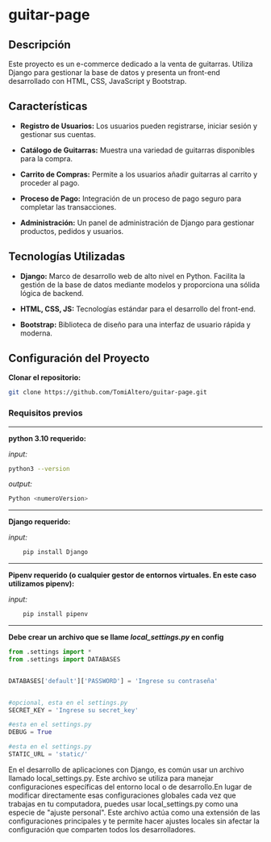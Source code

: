 # guitar-page

## Descripción

Este proyecto es un e-commerce dedicado a la venta de guitarras. Utiliza Django para gestionar la base de datos y presenta un front-end desarrollado con HTML, CSS, JavaScript y Bootstrap.

## Características

- **Registro de Usuarios:** Los usuarios pueden registrarse, iniciar sesión y gestionar sus cuentas.

- **Catálogo de Guitarras:** Muestra una variedad de guitarras disponibles para la compra.

- **Carrito de Compras:** Permite a los usuarios añadir guitarras al carrito y proceder al pago.

- **Proceso de Pago:** Integración de un proceso de pago seguro para completar las transacciones.

- **Administración:** Un panel de administración de Django para gestionar productos, pedidos y usuarios.

## Tecnologías Utilizadas

- **Django:** Marco de desarrollo web de alto nivel en Python. Facilita la gestión de la base de datos mediante modelos y proporciona una sólida lógica de backend.

- **HTML, CSS, JS:** Tecnologías estándar para el desarrollo del front-end.

- **Bootstrap:** Biblioteca de diseño para una interfaz de usuario rápida y moderna.

## Configuración del Proyecto

**Clonar el repositorio:**
  ```bash
  git clone https://github.com/TomiAltero/guitar-page.git
  ```

### Requisitos previos
<hr>

**python 3.10 requerido:**

*input:*
```bash
python3 --version 
```

*output:*
```bash
Python <numeroVersion>
```

<hr>

**Django requerido:**

*input:*
```bash
    pip install Django
```
<hr>


**Pipenv requerido (o cualquier gestor de entornos virtuales. En este caso utilizamos pipenv):**

*input:*
```bash
    pip install pipenv
```

<hr>

**Debe crear un archivo que se llame *local_settings.py* en config**
```python
from .settings import *
from .settings import DATABASES


DATABASES['default']['PASSWORD'] = 'Ingrese su contraseña'


#opcional, esta en el settings.py
SECRET_KEY = 'Ingrese su secret_key' 

#esta en el settings.py
DEBUG = True

#esta en el settings.py
STATIC_URL = 'static/'

```

En el desarrollo de aplicaciones con Django, es común usar un archivo llamado local_settings.py. Este archivo se utiliza para manejar configuraciones específicas del entorno local o de desarrollo.En lugar de modificar directamente esas configuraciones globales cada vez que trabajas en tu computadora, puedes usar local_settings.py como una especie de "ajuste personal". Este archivo actúa como una extensión de las configuraciones principales y te permite hacer ajustes locales sin afectar la configuración que comparten todos los desarrolladores.